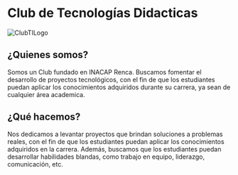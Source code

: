 # Club de Tecnologías Didacticas

<picture>
 <img alt="ClubTILogo" src="https://sebamorales74.github.io/club-it/media/Club%20IT.svg">
</picture>

## ¿Quienes somos?
Somos un Club fundado en INACAP Renca. Buscamos fomentar el desarrollo de proyectos tecnológicos, con el fin de que los estudiantes puedan aplicar los conocimientos adquiridos durante su carrera, ya sean de cualquier área academica.

## ¿Qué hacemos?
Nos dedicamos a levantar proyectos que brindan soluciones a problemas reales, con el fin de que los estudiantes puedan aplicar los conocimientos adquiridos en la carrera. Además, buscamos que los estudiantes puedan desarrollar habilidades blandas, como trabajo en equipo, liderazgo, comunicación, etc.
